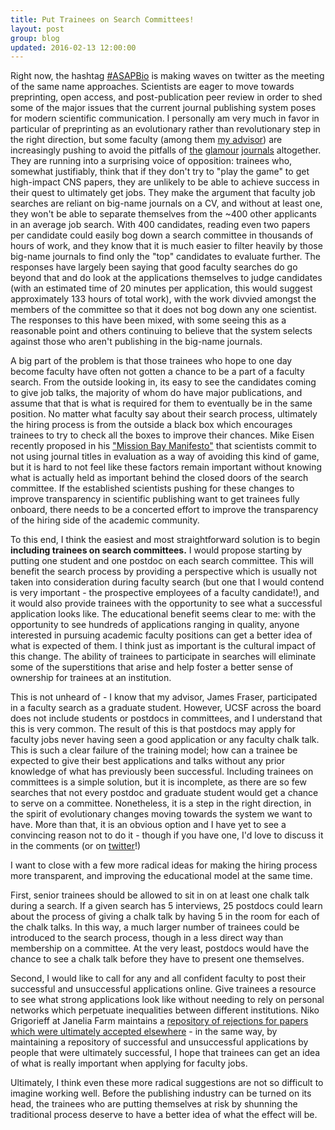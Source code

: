 ```yaml
---
title: Put Trainees on Search Committees!
layout: post
group: blog
updated: 2016-02-13 12:00:00
---
```


Right now, the hashtag [#ASAPBio](https://twitter.com/hashtag/ASAPBio) is making waves on twitter as the meeting of the same name approaches. 
Scientists are eager to move towards preprinting, open access, and post-publication peer review in order to shed some of the major issues that the current journal publishing system poses for modern scientific communication. 
I personally am very much in favor in particular of preprinting as an evolutionary rather than revolutionary step in the right direction, but some faculty (among them [my advisor](https://twitter.com/fraser_lab)) are increasingly pushing to avoid the pitfalls of [the](http://www.nature.com/index.html) [glamour](http://www.cell.com/) [journals](http://science.sciencemag.org/) altogether. 
They are running into a surprising voice of opposition: trainees who, somewhat justifiably, think that if they don't try to "play the game" to get high-impact CNS papers, they are unlikely to be able to achieve success in their quest to ultimately get jobs.
They make the argument that faculty job searches are reliant on big-name journals on a CV, and without at least one, they won't be able to separate themselves from the ~400 other applicants in an average job search. 
With 400 candidates, reading even two papers per candidate could easily bog down a search committee in thousands of hours of work, and they know that it is much easier to filter heavily by those big-name journals to find only the "top" candidates to evaluate further.
The responses have largely been saying that good faculty searches do go beyond that and do look at the applications themselves to judge candidates (with an estimated time of 20 minutes per application, this would suggest approximately 133 hours of total work), with the work divvied amongst the members of the committee so that it does not bog down any one scientist.
The responses to this have been mixed, with some seeing this as a reasonable point and others continuing to believe that the system selects against those who aren't publishing in the big-name journals.

A big part of the problem is that those trainees who hope to one day become faculty have often not gotten a chance to be a part of a faculty search.
From the outside looking in, its easy to see the candidates coming to give job talks, the majority of whom do have major publications, and assume that that is what is required for them to eventually be in the same position.
No matter what faculty say about their search process, ultimately the hiring process is from the outside a black box which encourages trainees to try to check all the boxes to improve their chances.
Mike Eisen recently proposed in his ["Mission Bay Manifesto"](http://www.michaeleisen.org/blog/?p=1760) that scientists commit to not using journal titles in evaluation as a way of avoiding this kind of game, but it is hard to not feel like these factors remain important without knowing what is actually held as important behind the closed doors of the search committee.
If the established scientists pushing for these changes to improve transparency in scientific publishing want to get trainees fully onboard, there needs to be a concerted effort to improve the transparency of the hiring side of the academic community.

To this end, I think the easiest and most straightforward solution is to begin __including trainees on search committees.__
I would propose starting by putting one student and one postdoc on each search committee. 
This will benefit the search process by providing a perspective which is usually not taken into consideration during faculty search (but one that I would contend is very important - the prospective employees of a faculty candidate!), and it would also provide trainees with the opportunity to see what a successful application looks like.
The educational benefit seems clear to me: with the opportunity to see hundreds of applications ranging in quality, anyone interested in pursuing academic faculty positions can get a better idea of what is expected of them.
I think just as important is the cultural impact of this change.
The ability of trainees to participate in searches will eliminate some of the superstitions that arise and help foster a better sense of ownership for trainees at an institution.

<!--break-->

This is not unheard of - I know that my advisor, James Fraser, participated in a faculty search as a graduate student. 
However, UCSF across the board does not include students or postdocs in committees, and I understand that this is very common. 
The result of this is that postdocs may apply for faculty jobs never having seen a good application or any faculty chalk talk. 
This is such a clear failure of the training model; how can a trainee be expected to give their best applications and talks without any prior knowledge of what has previously been successful. 
Including trainees on committees is a simple solution, but it is incomplete, as there are so few searches that not every postdoc and graduate student would get a chance to serve on a committee. 
Nonetheless, it is a step in the right direction, in the spirit of evolutionary changes moving towards the system we want to have.
More than that, it is an obvious option and I have yet to see a convincing reason not to do it - though if you have one, I'd love to discuss it in the comments (or on [twitter](https://twitter.com/benjaminbarad)!)

I want to close with a few more radical ideas for making the hiring process more transparent, and improving the educational model at the same time. 

First, senior trainees should be allowed to sit in on at least one chalk talk during a search. 
If a given search has 5 interviews, 25 postdocs could learn about the process of giving a chalk talk by having 5 in the room for each of the chalk talks.
In this way, a much larger number of trainees could be introduced to the search process, though in a less direct way than membership on a committee.
At the very least, postdocs would have the chance to see a chalk talk before they have to present one themselves.

Second, I would like to call for any and all confident faculty to post their successful and unsuccessful applications online. 
Give trainees a resource to see what strong applications look like without needing to rely on personal networks which perpetuate inequalities between different institutions.
Niko Grigorieff at Janelia Farm maintains a [repository of rejections for papers which were ultimately accepted elsewhere](http://grigoriefflab.janelia.org/rejections) - in the same way, by maintaining a repository of successful and unsuccessful applications by people that were ultimately successful, I hope that trainees can get an idea of what is really important when applying for faculty jobs.

Ultimately, I think even these more radical suggestions are not so difficult to imagine working well. 
Before the publishing industry can be turned on its head, the trainees who are putting themselves at risk by shunning the traditional process deserve to have a better idea of what the effect will be.

